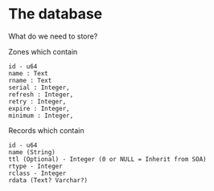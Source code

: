 # The database

What do we need to store?

Zones
    which contain

    id - u64
    name : Text
    rname : Text
    serial : Integer,
    refresh : Integer,
    retry : Integer,
    expire : Integer,
    minimum : Integer,

Records
    which contain

    id - u64
    name (String)
    ttl (Optional) - Integer (0 or NULL = Inherit from SOA)
    rtype - Integer
    rclass - Integer
    rdata (Text? Varchar?)
